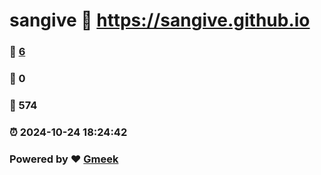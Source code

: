 # sangive :link: https://sangive.github.io 
### :page_facing_up: [6](https://sangive.github.io/tag.html) 
### :speech_balloon: 0 
### :hibiscus: 574 
### :alarm_clock: 2024-10-24 18:24:42 
### Powered by :heart: [Gmeek](https://github.com/Meekdai/Gmeek)
